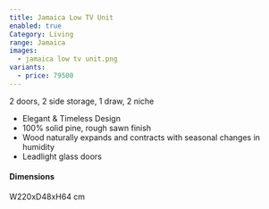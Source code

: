 ```yaml
---
title: Jamaica Low TV Unit
enabled: true
Category: Living
range: Jamaica
images:
  - jamaica low tv unit.png
variants:
  - price: 79500
---
```


2 doors, 2 side storage, 1 draw, 2 niche

* Elegant & Timeless Design
* 100% solid pine, rough sawn finish
* Wood naturally expands and contracts with seasonal changes in humidity
* Leadlight glass doors

#### Dimensions

W220xD48xH64 cm
